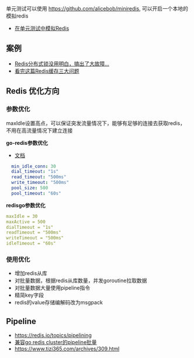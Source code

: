 
单元测试可以使用 https://github.com/alicebob/miniredis, 可以开启一个本地的模拟redis

- [在单元测试中模拟Redis](https://medium.com/@elliotchance/mocking-redis-in-unit-tests-in-go-28aff285b98)

## 案例

- [Redis分布式锁没用明白，搞出了大故障…](https://mp.weixin.qq.com/s/BO-gly5iGLVmuG5B_FIpoQ)
- [看完这篇Redis缓存三大问题](https://mp.weixin.qq.com/s/HjzwefprYSGraU1aJcJ25g)

## Redis 优化方向

### 参数优化

maxIdle设置高点，可以保证突发流量情况下，能够有足够的连接去获取redis，不用在高流量情况下建立连接

**go-redis参数优化**

- [文档](https://redis.uptrace.dev)

```yaml
  min_idle_conn: 30               
  dial_timeout: "1s"
  read_timeout: "500ms"
  write_timeout: "500ms"
  pool_size: 500
  pool_timeout: "60s"
```

**redisgo参数优化**

```yaml
maxIdle = 30
maxActive = 500
dialTimeout = "1s"
readTimeout = "500ms"
writeTimeout = "500ms"
idleTimeout = "60s"
```

### 使用优化

- 增加redis从库
- 对批量数据，根据redis从库数量，并发goroutine拉取数据
- 对批量数据大量使用pipeline指令
- 精简key字段
- redis的value存储编解码改为msgpack

## Pipeline
- https://redis.io/topics/pipelining
- [兼容go redis cluster的pipeline批量](http://xiaorui.cc/archives/5557)
- https://www.tizi365.com/archives/309.html
